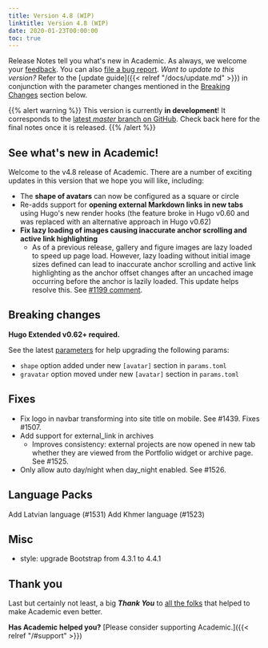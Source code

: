 ```yaml
---
title: Version 4.8 (WIP)
linktitle: Version 4.8 (WIP)
date: 2020-01-23T00:00:00
toc: true
---
```


Release Notes tell you what's new in Academic. As always, we welcome your [feedback](https://github.com/gcushen/hugo-academic/issues). You can also [file a bug report](https://github.com/gcushen/hugo-academic/issues). *Want to update to this version?* Refer to the [update guide]({{< relref "/docs/update.md" >}}) in conjunction with the parameter changes mentioned in the [Breaking Changes](#breaking-changes) section below.

{{% alert warning %}}
This version is currently **in development**! It corresponds to the [latest *master* branch on GitHub](https://github.com/gcushen/hugo-academic). Check back here for the final notes once it is released.
{{% /alert %}}

## See what's new in Academic!

Welcome to the v4.8 release of Academic. There are a number of exciting updates in this version that we hope you will like, including:

- The **shape of avatars** can now be configured as a square or circle
- Re-adds support for **opening external Markdown links in new tabs** using Hugo's new render hooks (the feature broke in Hugo v0.60 and was replaced with an alternative approach in Hugo v0.62)
- **Fix lazy loading of images causing inaccurate anchor scrolling and active link highlighting**
  - As of a previous release, gallery and figure images are lazy loaded to speed up page load. However, lazy loading without initial image sizes defined can lead to inaccurate anchor scrolling and active link highlighting as the anchor offset changes after an uncached image occurring before the anchor is lazily loaded. This update helps resolve this. See [#1199 comment](https://github.com/gcushen/hugo-academic/issues/1199#issuecomment-577932174).
  
## Breaking changes

**Hugo Extended v0.62+ required.**

See the latest [parameters](https://github.com/gcushen/hugo-academic/blob/master/exampleSite/config/_default/params.toml#L165) for help upgrading the following params:

- `shape` option added under new `[avatar]` section in `params.toml`
- `gravatar` option moved under new `[avatar]` section in `params.toml`

## Fixes

- Fix logo in navbar transforming into site title on mobile. See #1439. Fixes #1507.
- Add support for external_link in archives
  - Improves consistency: external projects are now opened in new tab whether they are viewed from the Portfolio widget or archive page. See #1525.
- Only allow auto day/night when day_night enabled. See #1526.

## Language Packs

Add Latvian language (#1531)
Add Khmer language (#1523)

## Misc

- style: upgrade Bootstrap from 4.3.1 to 4.4.1

## Thank you

Last but certainly not least, a big **_Thank You_** to [all the folks](https://github.com/gcushen/hugo-academic/graphs/contributors) that helped to make Academic even better.

**Has Academic helped you?** [Please consider supporting Academic.]({{< relref "/#support" >}})
